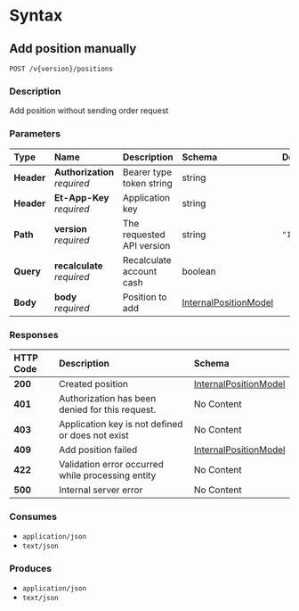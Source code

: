 # Syntax

## Add position manually

```text
POST /v{version}/positions
```

### Description

Add position without sending order request

### Parameters

| Type | Name | Description | Schema | Default |
| :--- | :--- | :--- | :--- | :--- |
| **Header** | **Authorization**   _required_ | Bearer type token string | string |  |
| **Header** | **Et-App-Key**   _required_ | Application key | string |  |
| **Path** | **version**   _required_ | The requested API version | string | `"1.0"` |
| **Query** | **recalculate**   _required_ | Recalculate account cash | boolean |  |
| **Body** | **body**   _required_ | Position to add | [InternalPositionModel]() |  |

### Responses

| HTTP Code | Description | Schema |
| :--- | :--- | :--- |
| **200** | Created position | [InternalPositionModel]() |
| **401** | Authorization has been denied for this request. | No Content |
| **403** | Application key is not defined or does not exist | No Content |
| **409** | Add position failed | [InternalPositionModel]() |
| **422** | Validation error occurred while processing entity | No Content |
| **500** | Internal server error | No Content |

### Consumes

* `application/json`
* `text/json`

### Produces

* `application/json`
* `text/json`

